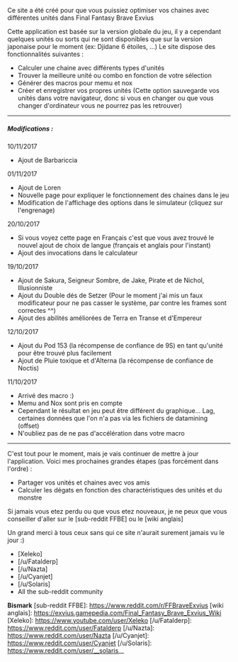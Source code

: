Ce site a été créé pour que vous puissiez optimiser vos chaines avec différentes unités dans Final Fantasy Brave Exvius

Cette application est basée sur la version globale du jeu, il y a cependant quelques unités ou sorts qui ne sont disponibles que sur la version japonaise pour le moment (ex: Djidane 6 étoiles, ...)
Le site dispose des fonctionnalités suivantes :
 - Calculer une chaine avec différents types d'unités
 - Trouver la meilleure unité ou combo en fonction de votre sélection
 - Générer des macros pour memu et nox
 - Créer et enregistrer vos propres unités (Cette option sauvegarde vos unités dans votre navigateur, donc si vous en changer ou que vous changer d'ordinateur vous ne pourrez pas les retrouver)

---

##### Modifications :

10/11/2017
 - Ajout de Barbariccia

01/11/2017
 - Ajout de Loren
 - Nouvelle page pour expliquer le fonctionnement des chaines dans le jeu
 - Modification de l'affichage des options dans le simulateur (cliquez sur l'engrenage)

20/10/2017
 - Si vous voyez cette page en Français c'est que vous avez trouvé le nouvel ajout de choix de langue (français et anglais pour l'instant)
 - Ajout des invocations dans le calculateur

19/10/2017
 - Ajout de Sakura, Seigneur Sombre, de Jake, Pirate et de Nichol, Illusionniste
 - Ajout du Double dés de Setzer (Pour le moment j'ai mis un faux modificateur pour ne pas casser le système, par contre les frames sont correctes ^^)
 - Ajout des abilités améliorées de Terra en Transe et d'Empereur

12/10/2017
 - Ajout du Pod 153 (la récompense de confiance de 9S) en tant qu'unité pour être trouvé plus facilement
 - Ajout de Pluie toxique et d'Alterna (la récompense de confiance de Noctis)

11/10/2017
 - Arrivé des macro :)
 - Memu and Nox sont pris en compte
 - Cependant le résultat en jeu peut être différent du graphique... Lag, certaines données que l'on n'a pas via les fichiers de datamining (offset)
 - N'oubliez pas de ne pas d'accélération dans votre macro

---

C'est tout pour le moment, mais je vais continuer de mettre à jour l'application.
Voici mes prochaines grandes étapes (pas forcément dans l'ordre) :
 - Partager vos unités et chaines avec vos amis
 - Calculer les dégats en fonction des charactéristiques des unités et du monstre

Si jamais vous etez perdu ou que vous etez nouveaux, je ne peux que vous conseiller d'aller sur le [sub-reddit FFBE] ou le [wiki anglais]

Un grand merci à tous ceux sans qui ce site n'aurait surement jamais vu le jour :)
 - [Xeleko]
 - [/u/Fatalderp]
 - [/u/Nazta]
 - [/u/Cyanjet]
 - [/u/Solaris]
 - All the sub-reddit community

**Bismark**
[sub-reddit FFBE]: https://www.reddit.com/r/FFBraveExvius
[wiki anglais]: https://exvius.gamepedia.com/Final_Fantasy_Brave_Exvius_Wiki
[Xeleko]: https://www.youtube.com/user/Xeleko
[/u/Fatalderp]: https://www.reddit.com/user/Fatalderp
[/u/Nazta]: https://www.reddit.com/user/Nazta
[/u/Cyanjet]: https://www.reddit.com/user/Cyanjet
[/u/Solaris]: https://www.reddit.com/user/__solaris__
